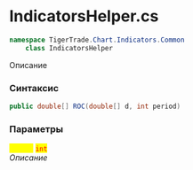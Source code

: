 
# IndicatorsHelper.cs
```csharp
namespace TigerTrade.Chart.Indicators.Common  
    class IndicatorsHelper
```

Описание

### Синтаксис
```csharp
public double[] ROC(double[] d, int period)
```

### Параметры  
<mark style="color:yellow;">**`period`**</mark> <mark style="color:red;">`int`</mark>  
 *Описание*  
  

                    
                    